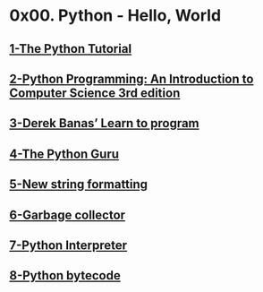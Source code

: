 # 0x00. Python - Hello, World
## [1-The Python Tutorial](https://docs.python.org/3.4/tutorial/index.html)
## [2-Python Programming: An Introduction to Computer Science 3rd edition](https://nibmehub.com/opac-service/pdf/read/Python%20Programming%20_%20an%20introduction%20to%20computer%20science-%203rd%20Edition.pdf)
## [3-Derek Banas’ Learn to program](https://www.youtube.com/playlist?list=PLGLfVvz_LVvTn3cK5e6LjhgGiSeVlIRwt)
## [4-The Python Guru](https://thepythonguru.com/)
## [5-New string formatting](https://pyformat.info/)
## [6-Garbage collector](https://thp.io/2012/python-gc/python_gc_final_2012-01-22.pdf)
## [7-Python Interpreter](https://thp.io/2012/python-gc/python_gc_final_2012-01-22.pdf)
## [8-Python bytecode](https://docs.python.org/3.4/library/dis.html)


